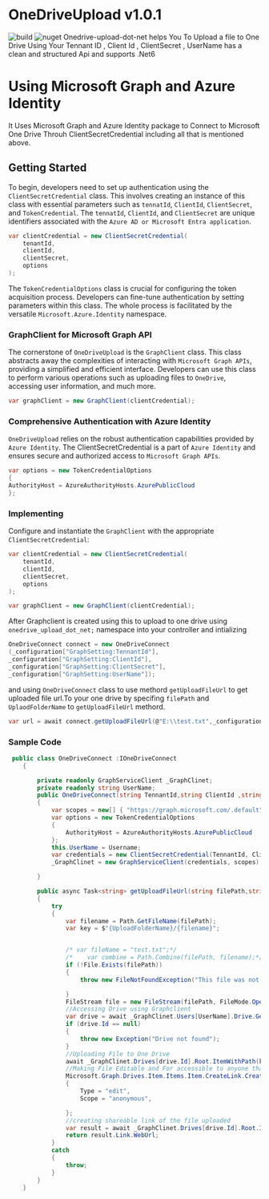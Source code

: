 # OneDriveUpload v1.0.1

![build](https://img.shields.io/badge/build-passing-d.svg)
![nuget](https://img.shields.io/badge/nuget-v1.0.1-blue.svg)
Onedrive-upload-dot-net helps You To Upload a file to One Drive Using Your Tennant ID , Client Id , ClientSecret , UserName has a clean and structured Api and supports .Net6

# Using Microsoft Graph and Azure Identity

It Uses Microsoft Graph and Azure Identity package to Connect to Microsoft One Drive Throuh ClientSecretCredential including all that is mentioned above.

## Getting Started

To begin, developers need to set up authentication using the `ClientSecretCredential` class. This involves creating an instance of this class with essential parameters such as `tennatId`, `ClientId`, `ClientSecret`, and `TokenCredential`. The `tennatId`, `ClientId`, and `ClientSecret` are unique identifiers associated with the `Azure AD or Microsoft Entra application`.

```c#
var clientCredential = new ClientSecretCredential(
    tenantId,
    clientId,
    clientSecret,
    options
);
```

The `TokenCredentialOptions` class is crucial for configuring the token acquisition process. Developers can fine-tune authentication by setting parameters within this class. The whole process is facilitated by the versatile `Microsoft.Azure.Identity` namespace.

### GraphClient for Microsoft Graph API

The cornerstone of `OneDriveUpload` is the `GraphClient` class. This class abstracts away the complexities of interacting with `Microsoft Graph APIs`, providing a simplified and efficient interface. Developers can use this class to perform various operations such as uploading files to `OneDrive`, accessing user information, and much more.

```c#
var graphClient = new GraphClient(clientCredential);
```

### Comprehensive Authentication with Azure Identity

`OneDriveUpload` relies on the robust authentication capabilities provided by `Azure Identity`. The ClientSecretCredential is a part of `Azure Identity` and ensures secure and authorized access to `Microsoft Graph APIs`.

```c#
var options = new TokenCredentialOptions
{
AuthorityHost = AzureAuthorityHosts.AzurePublicCloud
};
```

### Implementing

Configure and instantiate the `GraphClient` with the appropriate `ClientSecretCredential`:

```c#
var clientCredential = new ClientSecretCredential(
    tenantId,
    clientId,
    clientSecret,
    options
);

var graphClient = new GraphClient(clientCredential);
```

After Graphclient is created using this to upload to one drive using `onedrive_upload_dot_net;` namespace into your controller and intializing

```c#
OneDriveConnect connect = new OneDriveConnect
(_configuration["GraphSetting:TennantId"],
_configuration["GraphSetting:ClientId"],
_configuration["GraphSetting:ClientSecret"],
_configuration["GraphSetting:UserName"]);
```

and using `OneDriveConnect` class to use methord `getUploadFileUrl` to get uploaded file url.To your one drive by specifing `filePath` and `UplaodFolderName` to `getUploadFileUrl` methord.

```c#
var url = await connect.getUploadFileUrl(@"E:\\test.txt",_configuration["GraphSetting:folderName"]);
```

### Sample Code

```c#
 public class OneDriveConnect :IOneDriveConnect
    {

        private readonly GraphServiceClient _GraphClinet;
        private readonly string UserName;
        public OneDriveConnect(string TennantId,string ClientId ,string ClientSecret,string Username)
        {
            var scopes = new[] { "https://graph.microsoft.com/.default" };
            var options = new TokenCredentialOptions
            {
                AuthorityHost = AzureAuthorityHosts.AzurePublicCloud
            };
            this.UserName = Username;
            var credentials = new ClientSecretCredential(TennantId, ClientId, ClientSecret, options);
            _GraphClinet = new GraphServiceClient(credentials, scopes);

        }

        public async Task<string> getUploadFileUrl(string filePath,string UploadFolderName)
        {
            try
            {
                var filename = Path.GetFileName(filePath);
                var key = $"{UploadFolderName}/{filename}";


                /* var fileName = "test.txt";*/
                /*    var combine = Path.Combine(filePath, filename);*/
                if (!File.Exists(filePath))
                {
                    throw new FileNotFoundException("This file was not found.");

                }
                FileStream file = new FileStream(filePath, FileMode.Open, FileAccess.ReadWrite);
                //Accessing Drive using Graphclient
                var drive = await _GraphClinet.Users[UserName].Drive.GetAsync();
                if (drive.Id == null)
                {
                    throw new Exception("Drive not found");
                }
                //Uploading File to One Drive
                await _GraphClinet.Drives[drive.Id].Root.ItemWithPath(key).Content.PutAsync(file);
                //Making File Editable and For accessible to anyone that is uploaded
                Microsoft.Graph.Drives.Item.Items.Item.CreateLink.CreateLinkPostRequestBody body = new()
                {
                    Type = "edit",
                    Scope = "anonymous",

                };
                //creating shareable link of the file uploaded
                var result = await _GraphClinet.Drives[drive.Id].Root.ItemWithPath(key).CreateLink.PostAsync(body);
                return result.Link.WebUrl;
            }
            catch
            {
                throw;
            }
        }
    }
```
